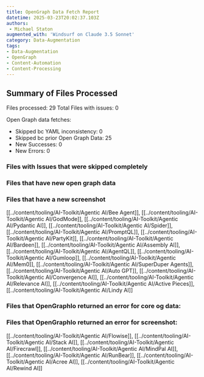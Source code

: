 ```yaml
---
title: OpenGraph Data Fetch Report
datetime: 2025-03-23T20:02:37.103Z
authors: 
 - Michael Staton
augmented_with: 'Windsurf on Claude 3.5 Sonnet'
category: Data-Augmentation
tags:
- Data-Augmentation
- OpenGraph
- Content-Automation
- Content-Processing
---
```


## Summary of Files Processed
Files processed: 29
Total Files with issues: 0

Open Graph data fetches:
- Skipped bc YAML inconsistency: 0
- Skipped bc prior Open Graph Data: 25
- New Successes: 0
- New Errors: 0

### Files with Issues that were skipped completely


### Files that have new open graph data 


### Files that have a new screenshot
[[../content/tooling/AI-Toolkit/Agentic AI/Bee Agent]], [[../content/tooling/AI-Toolkit/Agentic AI/GodMode]], [[../content/tooling/AI-Toolkit/Agentic AI/Pydantic AI]], [[../content/tooling/AI-Toolkit/Agentic AI/Spider]], [[../content/tooling/AI-Toolkit/Agentic AI/PromptQL]], [[../content/tooling/AI-Toolkit/Agentic AI/PartyKit]], [[../content/tooling/AI-Toolkit/Agentic AI/Bardeen]], [[../content/tooling/AI-Toolkit/Agentic AI/Assembly AI]], [[../content/tooling/AI-Toolkit/Agentic AI/AgentQL]], [[../content/tooling/AI-Toolkit/Agentic AI/Gumloop]], [[../content/tooling/AI-Toolkit/Agentic AI/Mem0]], [[../content/tooling/AI-Toolkit/Agentic AI/SuperDuper Agents]], [[../content/tooling/AI-Toolkit/Agentic AI/Auto GPT]], [[../content/tooling/AI-Toolkit/Agentic AI/Convergence AI]], [[../content/tooling/AI-Toolkit/Agentic AI/Relevance AI]], [[../content/tooling/AI-Toolkit/Agentic AI/Active Pieces]], [[../content/tooling/AI-Toolkit/Agentic AI/Lindy AI]]

### Files that OpenGraphIo returned an error for core og data:


### Files that OpenGraphIo returned an error for screenshot:
[[../content/tooling/AI-Toolkit/Agentic AI/Flowise]], [[../content/tooling/AI-Toolkit/Agentic AI/Stack AI]], [[../content/tooling/AI-Toolkit/Agentic AI/Firecrawl]], [[../content/tooling/AI-Toolkit/Agentic AI/MindPal AI]], [[../content/tooling/AI-Toolkit/Agentic AI/RunBear]], [[../content/tooling/AI-Toolkit/Agentic AI/Acree AI]], [[../content/tooling/AI-Toolkit/Agentic AI/Rewind AI]]
